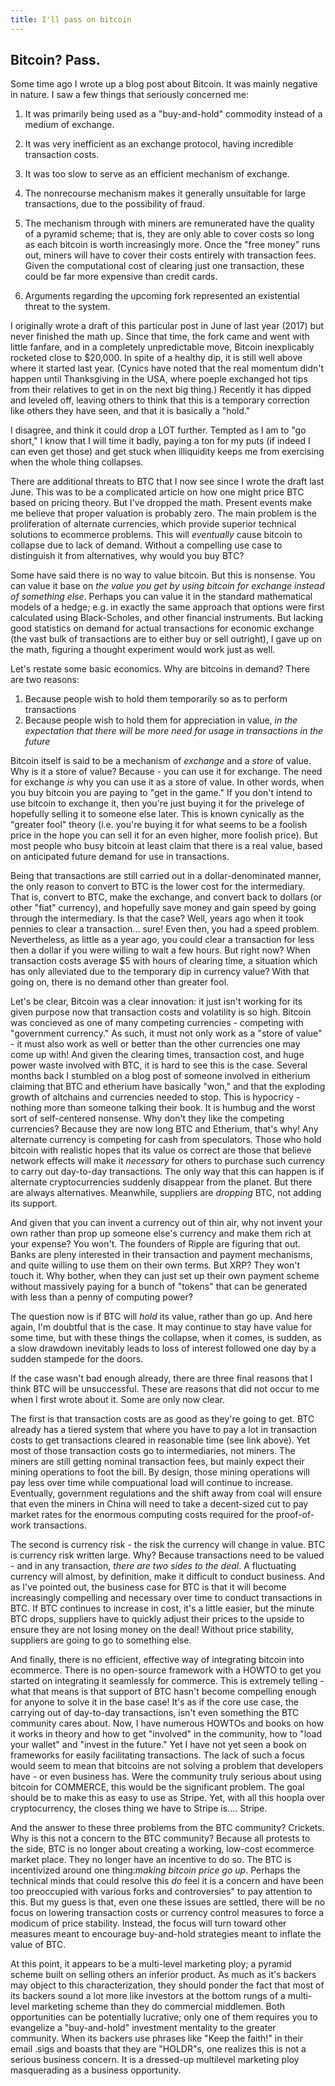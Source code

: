 ```yaml
---
title: I'll pass on bitcoin
---
```


## Bitcoin? Pass.
Some time ago I wrote up a blog post about Bitcoin. It was mainly
negative in nature. I saw a few things that seriously concerned me:

1. It was primarily being used as a "buy-and-hold" commodity instead
of a medium of exchange.

2. It was very inefficient as an exchange protocol, having incredible
transaction costs.

3. It was too slow to serve as an efficient mechanism of exchange.

4. The nonrecourse mechanism makes it generally unsuitable for large
transactions, due to the possibility of fraud.

5. The mechanism through with miners are remunerated have the quality
of a pyramid scheme; that is, they are only able to cover costs so
long as each bitcoin is worth increasingly more. Once the "free money"
runs out, miners will have to cover their costs entirely with transaction
fees. Given the computational cost of clearing just one transaction,
these could be far more expensive than credit cards.

6. Arguments regarding the upcoming fork represented an existential
threat to the system.

I originally wrote a draft of this particular post in June of last
year (2017) but never finished the math up. Since that time, the fork
came and went with little fanfare, and in a completely unpredictable
move, Bitcoin inexplicably rocketed close to $20,000. In spite of a
healthy dip, it is still well above where it started last
year. (Cynics have noted that the real momentum didn't happen until
Thanksgiving in the USA, where poeple exchanged hot tips from their
relatives to get in on the next big thing.) Recently it has dipped and
leveled off, leaving others to think that this is a temporary
correction like others they have seen, and that it is basically a
"hold."

I disagree, and think it could drop a LOT further. Tempted as I
am to "go short," I know that I will time it badly, paying a ton for
my puts (if indeed I can even get those) and get stuck when
illiquidity keeps me from exercising when the whole thing collapses.

There are additional threats to BTC that I now see since I wrote the
draft last June. This was to be a complicated article on how one might
price BTC based on pricing theory. But I've dropped the math.  Present
events make me believe that proper valuation is probably zero. The
main problem is the proliferation of alternate currencies, which
provide superior technical solutions to ecommerce problems. This will
_eventually_ cause bitcoin to collapse due to lack of demand. Without
a compelling use case to distinguish it from alternatives, why would
you buy BTC?

Some have said there is no way to value bitcoin. But this is
nonsense. You can value it base on _the value you get by using bitcoin
for exchange instead of something else_. Perhaps you can
value it in the standard mathematical models of a hedge; e.g. in
exactly the same approach that options were first calculated using
Black-Scholes, and other financial instruments. But lacking good
statistics on demand for actual transactions for economic exchange
(the vast bulk of transactions are to either buy or sell outright), I
gave up on the math, figuring a thought experiment would work just as well.

Let's restate some basic economics. Why are bitcoins in demand? There
are two reasons:
1. Because people wish to hold them temporarily so as to perform
transactions
2. Because people wish to hold them for appreciation in value, _in the
expectation that there will be more need for usage in transactions in
the future_

Bitcoin itself is said to be a mechanism of _exchange_ and a _store_
of value. Why is it a store of value? Because - you can use it for
exchange. The need for exchange *is* why you can use it as a store of
value.  In other words, when you buy bitcoin you are paying to "get in
the game." If you don't intend to use bitcoin to exchange it, then
you're just buying it for the privelege of hopefully selling it to
someone else later. This is known cynically as the "greater fool"
theory (i.e. you're buying it for what seems to be a foolish price in
the hope you can sell it for an even higher, more foolish price). But
most people who busy bitcoin at least claim that there is a real
value, based on anticipated future demand for use in transactions.

Being that transactions are still carried out in a dollar-denominated
manner, the only reason to convert to BTC is the lower cost for the
intermediary. That is, convert to BTC, make the exchange, and convert
back to dollars (or other "fiat" currency), and hopefully save money
and gain speed by going through the intermediary. Is that the case?
Well, years ago when it took pennies to clear a transaction... sure!
Even then, you had a speed problem. Nevertheless, as little as a year
ago, you could clear a transaction for less then a dollar if you were
willing to wait a few hours. But right now? When transaction costs
average $5 with hours of clearing time, a situation which has only
alleviated due to the temporary dip in currency value? With that going
on, there is no demand other than greater fool.

Let's be clear, Bitcoin was a clear innovation: it just isn't working
for its given purpose now that transaction costs and volatility is so
high. Bitcoin was concieved as one of many competing currencies -
competing with "government currency." As such, it must not only work
as a "store of value" - it must also work as well or better than the
other currencies one may come up with! And given the clearing times,
transaction cost, and huge power waste involved with BTC, it is hard
to see this is the case. Several months back I stumbled on a blog post
of someone involved in eitherium claiming that BTC and etherium have
basically "won," and that the exploding growth of altchains and
currencies needed to stop. This is hypocricy - nothing more than
someone talking their book. It is humbug and the worst sort of
self-centered nonsense. Why don't they like the competing currencies?
Because they are now long BTC and Etherium, that's why! Any alternate
currency is competing for cash from speculators. Those who hold
bitcoin with realistic hopes that its value os correct are those that
believe network effects will make it *necessary* for others to
purchase such currency to carry out day-to-day transactions. The only
way that this can happen is if alternate cryptocurrencies suddenly
disappear from the planet. But there are always
alternatives. Meanwhile, suppliers are _dropping_ BTC, not adding its
support.

And given that you can invent a currency out of thin air, why not
invent your own rather than prop up someone else's currency and make
them rich at your expense? You won't. The founders of Ripple are
figuring that out. Banks are pleny interested in their transaction and
payment mechanisms, and quite willing to use them on their own
terms. But XRP? They won't touch it. Why bother, when they can just
set up their own payment scheme without massively paying for a bunch
of "tokens" that can be generated with less than a penny of computing
power?

The question now is if BTC will _hold_ its value, rather than go
up. And here again, I'm doubtful that is the case. It may continue to
stay have value for some time, but with these things the collapse, when
it comes, is sudden, as a slow drawdown inevitably leads to loss of
interest followed one day by a sudden stampede for the doors.

If the case wasn't bad enough already, there are three final reasons
that I think BTC will be unsuccessful. These are reasons that did not
occur to me when I first wrote about it. Some are only now clear.

The first is that transaction costs are as good as they're going to
get. BTC already has a tiered system that where you have to pay a lot
in transaction costs to get transactions cleared in reasonable time
(see link above). Yet most of those transaction costs go to
intermediaries, not miners. The miners are still getting nominal
transaction fees, but mainly expect their mining operations to foot
the bill. By design, those mining operations will pay less over time
while compuational load will continue to increase. Eventually,
government regulations and the shift away from coal will ensure that
even the miners in China will need to take a decent-sized cut to pay
market rates for the enormous computing costs required for the
proof-of-work transactions.

The second is currency risk - the risk the currency will change in
value. BTC is currency risk written large. Why? Because transactions
need to be valued - and in any transaction, _there are two sides to
the deal_. A fluctuating currency will almost, by definition, make it
difficult to conduct business. And as I've pointed out, the business
case for BTC is that it will become increasingly compelling and
necessary over time to conduct transactions in BTC. If BTC continues
to increase in cost, it's a little easier, but the minute BTC drops,
suppliers have to quickly adjust their prices to the upside to ensure
they are not losing money on the deal! Without price stability,
suppliers are going to go to something else.

And finally, there is no efficient, effective way of integrating
bitcoin into ecommerce. There is no open-source framework with a HOWTO
to get you started on integrating it seamlessly for commerce. This is
extremely telling - what that means is that support of BTC hasn't
become compelling enough for anyone to solve it in the base case! It's
as if the core use case, the carrying out of day-to-day transactions,
isn't even something the BTC community cares about. Now, I have
numerous HOWTOs and books on how it works in theory and how to get
"involved" in the community, how to "load your wallet" and "invest in
the future." Yet I have not yet seen a book on frameworks for easily
facilitating transactions. The lack of such a focus would seem to mean
that bitcoins are not solving a problem that developers have - or even
business has. Were the community truly serious about using bitcoin for
COMMERCE, this would be the significant problem. The goal should be to
make this as easy to use as Stripe. Yet, with all this hoopla over
cryptocurrency, the closes thing we have to Stripe is.... Stripe.

And the answer to these three problems from the BTC community?
Crickets.  Why is this not a concern to the BTC community? Because all
protests to the side, BTC is no longer about creating a working,
low-cost ecommerce market place. They no longer have an incentive to
do so. The BTC is incentivized around one thing:_making bitcoin price
go up_. Perhaps the technical minds that could resolve this *do* feel
it is a concern and have been too preoccupied with various forks and
controversies" to pay attention to this. But my guess is that, even
one these issues are settled, there will be no focus on lowering
transaction costs or currency control measures to force a modicum of
price stability. Instead, the focus will turn
toward other measures meant to encourage buy-and-hold strategies meant
to inflate the value of BTC.

At this point, it appears to be a multi-level marketing ploy; a
pyramid scheme built on selling others an inferior product. As much as
it's backers may object to this characterization, they should ponder
the fact that most of its backers sound a lot more like investors at
the bottom rungs of a multi-level marketing scheme than they do commercial
middlemen. Both opportunities can be potentially lucrative; only one
of them requires you to evangelize a "buy-and-hold" investment
mentality to the greater community. When its backers use phrases like
"Keep the faith!" in their email .sigs and boasts that they are
"HOLDR"s, one realizes this is not a serious business concern. It is a
dressed-up multilevel marketing ploy masquerading as a business
opportunity.
